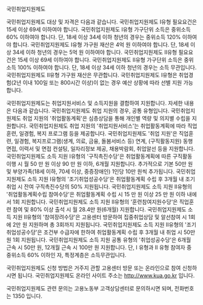 국민취업지원제도


국민취업지원제도 대상 및 자격은 다음과 같습니다.
국민취업지원제도 Ⅰ유형 필요요건은 15세 이상 69세 이하여야 합니다.
국민취업지원제도 Ⅰ유형 가구단위 소득은 중위소득 60% 이하여야 합니다. 단, 18세 이상 34세 이하 청년의 경우는 중위소득 120% 이하여야 합니다.
국민취업지원제도 Ⅰ유형 가구원 재산은 4억 원 이하여야 합니다. 단, 18세 이상 34세 이하 청년의 경우는 5억 원 이하여야 합니다.
국민취업지원제도 Ⅱ유형 필요요건은 15세 이상 69세 이하여야 합니다.
국민취업지원제도 Ⅱ유형 가구단위 소득은 중위소득 100% 이하여야 합니다. 단, 18세 이상 34세 이하 청년의 경우는 소득 무관입니다.
국민취업지원제도 Ⅱ유형 가구원 재산은 무관합니다.
국민취업지원제도 Ⅰ유형은 취업경험(2년 이내 100일 또는 800시간 이상)이 없는 경우 예산 상황에 따라 선별 지원 가능합니다.


국민취업지원제도는 취업지원서비스 및 소득지원을 결합하여 지원합니다. 자세한 내용은 다음과 같습니다.
국민취업지원제도 취업 지원의 경우, 공통 유형입니다.
국민취업지원제도 취업 지원의 '취업활동계획'은 심층상담을 통해 개인별 역량 및 의지별 수립을 지원합니다.
국민취업지원제도 취업 지원의 '취업지원서비스'는 취업활동계획에 따라 직업훈련, 일경험, 복지 프로그램 등을 제공합니다.
국민취업지원제도 '취업 지원'은 직업훈련, 일경험, 복지프로그램(생계, 의료, 금융, 돌봄서비스 등) 연계, (구직활동지원) 동행면접, 이력서 및 면접 컨설팅, 일자리정보 제공, 채용박람회, 취업알선 등을 지원합니다.
국민취업지원제도 소득 지원 Ⅰ유형의 '구직촉진수당'은 취업활동계획에 따른 구직활동 이행 시 월 50 만 원 이상 90 만 원 이하, 6개월 지원합니다. 추가적으로 기본 50만 원 및 부양가족(18세 이하, 70세 이상, 중증장애인) 1인당 10만 원씩 추가됩니다.
국민취업지원제도 소득 지원 Ⅰ유형의 '조기취업성공수당'은 취업활동계획 수립 후 3개월 내 조기취업 시 잔여 구직촉진수당의 50% 지원됩니다.
국민취업지원제도 소득 지원 Ⅱ유형의 '취업활동계획수립 참여수당'은 취업활동계획 수립 시 15 만 원 이상 25 만 원 이하 내에서 1회 지원합니다.
국민취업지원제도 소득 지원 Ⅱ유형의 '훈련참여지원수당'은 직업훈련 참여 및 80% 이상 출석 시 월 28.4만 원(6개월) 지원합니다.
국민취업지원제도 소득 지원 Ⅱ유형의 '참여장려수당'은 고용센터 방문하여 집중취업상담 및 알선참여 시 1회에 2만 원 지원하며 총 3회까지 지원됩니다.
국민취업지원제도 소득 지원 Ⅱ유형의 '조기취업성공수당'은 조건부 수급자에 한하여 취업활동계획 수립 후 3개월 내 취업 시 50만 원 1회 지원됩니다.
국민취업지원제도 소득 지원 공통 유형의 '취업성공수당'은 6개월 근속 시 50만 원, 12개월 근속 시 100만 원 지원합니다. 단, Ⅰ 유형과 Ⅱ 유형 참여자 중 중위소득 60% 이하인 자, 특정계층은 소득무관입니다.


국민취업지원제도 신청 방법은 거주지 관할 고용센터 방문 또는 온라인으로 참여 신청하시면 됩니다. 국민취업지원제도 온라인 사이트 주소는 http://www.kua.go.kr 입니다.


국민취업지원제도 관련 문의는 고용노동부 고객상담센터로 문의하시면 되며, 전화번호는 1350 입니다.